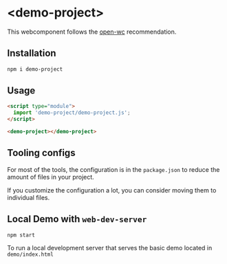 # \<demo-project>

This webcomponent follows the [open-wc](https://github.com/open-wc/open-wc) recommendation.

## Installation

```bash
npm i demo-project
```

## Usage

```html
<script type="module">
  import 'demo-project/demo-project.js';
</script>

<demo-project></demo-project>
```



## Tooling configs

For most of the tools, the configuration is in the `package.json` to reduce the amount of files in your project.

If you customize the configuration a lot, you can consider moving them to individual files.

## Local Demo with `web-dev-server`

```bash
npm start
```

To run a local development server that serves the basic demo located in `demo/index.html`
